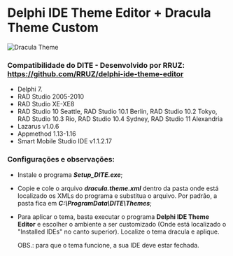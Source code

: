 # Delphi IDE Theme Editor + Dracula Theme Custom

![Dracula Theme](https://user-images.githubusercontent.com/74995981/159311053-bc4da123-29c6-4c76-9d44-74027882b43b.png)

### Compatibilidade do DITE - Desenvolvido por RRUZ: https://github.com/RRUZ/delphi-ide-theme-editor

- Delphi 7.
- RAD Studio 2005-2010
- RAD Studio XE-XE8
- RAD Studio 10 Seattle, RAD Studio 10.1 Berlin, RAD Studio 10.2 Tokyo, RAD Studio 10.3 Rio, RAD Studio 10.4 Sydney, RAD Studio 11 Alexandria
- Lazarus v1.0.6
- Appmethod 1.13-1.16
- Smart Mobile Studio IDE v1.1.2.17


### Configurações e observações:

- Instale o programa ***Setup_DITE.exe***;

- Copie e cole o arquivo ***dracula.theme.xml*** dentro da pasta onde está localizado os XMLs do programa e substitua o arquivo. Por padrão, a pasta fica em ***C:\ProgramData\DITE\Themes***;

- Para aplicar o tema, basta executar o programa **Delphi IDE Theme Editor** e escolher o ambiente a ser customizado (Onde está localizado o "Installed IDEs" no canto superior). Localize o tema dracula e aplique.

  

  OBS.: para que o tema funcione, a sua IDE deve estar fechada.
